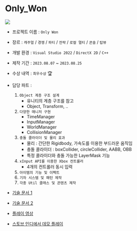 # Only_Won

![](https://github.com/joonyle99/Only_Won/assets/67359781/46d6fa61-afcc-4954-83b7-58b47548cf95)

* 프로젝트 이름 : `Only Won`
* 장르 : `캐주얼` / `경쟁` / `파티` / `전략` / `로컬 멀티` / `콘솔` / `탑뷰`
* 개발 환경 : `Visual Studio 2022` / `DirectX 2D` / `C++`
* 제작 기간 : `2023.08.07` ~ `2023.08.25`
* 수상 내역 : `최우수상` 🏆
* 담당 파트 :
  1. `Object 계층 구조 설계`
     - 유니티의 계층 구조를 참고
     - Object, Transform, ..
  2. `다양한 매니저 구현`
     - TimeManager
     - InputManager
     - WorldManager
     - CollisionManager
  3. `충돌 콜라이더 및 물리 효과`
     - 물리 : 간단한 Rigidbody, 가속도를 이용한 부드러운 움직임
     - 충돌 콜라이더 : boxCollider, circleCollider, AABB, OBB
     - 특정 콜라이더와 충돌 가능한 LayerMask 기능
  4. `xInput API를 이용한 Xbox 컨트롤러`
     - 4개의 컨트롤러 동시 입력
  5. `아이템의 기능 및 이펙트`
  6. `기차 시스템 및 패턴 제작`
  7. `각종 Util 클래스 및 콘텐츠 제작`

* [기술 문서 1](https://github.com/joonyle99/Only_Won/discussions/4)
* [기술 문서 2](https://github.com/joonyle99/Only_Won/discussions/5)
* [플레이 영상](https://www.youtube.com/watch?v=rq6Tg1pvA_8)
* [스토브 인디에서 데모 플레이](https://store.onstove.com/ko/games/2391)
